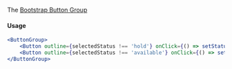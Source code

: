 The [Bootstrap Button Group](https://getbootstrap.com/docs/5.1/components/button-group/)

#### Usage

```jsx
<ButtonGroup>
	<Button outline={selectedStatus !== 'hold'} onClick={() => setStatus('hold')}>On Hold</Button>
	<Button outline={selectedStatus !== 'available'} onClick={() => setStatus('available')}>Available</Button>
</ButtonGroup>
```

[//]: # (![image]&#40;/src/components/Box/images/example.png&#41;)

